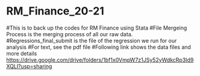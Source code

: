 # RM_Finance_20-21

#This is to back up the codes for RM Finance using Stata
#File Mergeing Process is the merging process of all our raw data.
#Regressions_final_submit is the file of the regression we run for our analysis
#For text, see the pdf file
#Following link shows the data files and more details
https://drive.google.com/drive/folders/1bf1x0VmpW7z1JSy52yWdkcRp3Id9XQLI?usp=sharing

